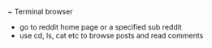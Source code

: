 ~ Terminal browser

- go to reddit home page or a specified sub reddit
- use cd, ls, cat etc to browse posts and read comments
